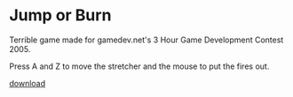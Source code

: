 # Jump or Burn

Terrible game made for gamedev.net's 3 Hour Game Development Contest 2005.

Press A and Z to move the stretcher and the mouse to put the fires out.

[download](jumporburn.rar)
